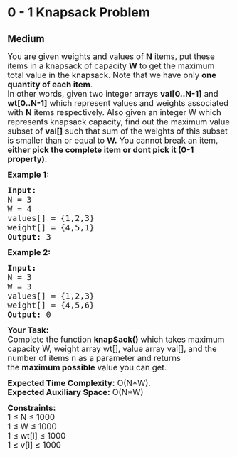# 0 - 1 Knapsack Problem
## Medium 
<div class="problem-statement">
                <p></p><p><span style="font-size:18px">You are given weights and values of <strong>N</strong> items, put these items in a knapsack of capacity <strong>W</strong> to get the maximum total value in the knapsack. Note that we have only <strong>one quantity of each item</strong>.<br>
In other words, given two integer arrays <strong>val[0..N-1]</strong> and <strong>wt[0..N-1]</strong> which represent values and weights associated with <strong>N</strong> items respectively. Also given an integer W which represents knapsack capacity, find out the maximum value subset of <strong>val[]</strong> such that sum of the weights of this subset is smaller than or equal to <strong>W.</strong> You cannot break an item, <strong>either pick the complete item or dont pick it (0-1 property)</strong>.</span></p>

<p><strong><span style="font-size:18px">Example 1:</span></strong></p>

<pre><strong><span style="font-size:18px">Input:
</span></strong><span style="font-size:18px">N = 3
W = 4
values[] = {1,2,3}
weight[] = {4,5,1}
<strong>Output: </strong>3</span>
</pre>

<p><strong><span style="font-size:18px">Example 2:</span></strong></p>

<pre><strong><span style="font-size:18px">Input:
</span></strong><span style="font-size:18px">N = 3
W = 3
values[] = {1,2,3}
weight[] = {4,5,6}
<strong>Output: </strong>0</span></pre>

<p><span style="font-size:18px"><strong>Your Task:</strong><br>
Complete the function&nbsp;<strong>knapSack()</strong>&nbsp;which takes maximum capacity W, weight array wt[], value array val[], and the number of items n as a parameter and returns the&nbsp;<strong>maximum possible</strong>&nbsp;value you can get.</span></p>

<p><span style="font-size:18px"><strong>Expected Time Complexity:</strong>&nbsp;O(N*W).<br>
<strong>Expected Auxiliary Space:</strong>&nbsp;O(N*W)</span></p>

<p><span style="font-size:18px"><strong>Constraints:</strong></span><br>
<span style="font-size:18px">1 ≤ N ≤ 1000</span><br>
<span style="font-size:18px">1 ≤ W ≤ 1000</span><br>
<span style="font-size:18px">1 ≤ wt[i] ≤ 1000</span><br>
<span style="font-size:18px">1 ≤ v[i] ≤ 1000</span></p>
 <p></p>
            </div>